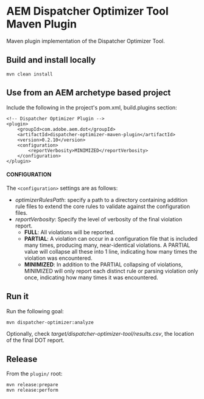 # AEM Dispatcher Optimizer Tool Maven Plugin

Maven plugin implementation of the Dispatcher Optimizer Tool.

## Build and install locally

```
mvn clean install
```

## Use from an AEM archetype based project

Include the following in the project's pom.xml, build.plugins section:

```
<!-- Dispatcher Optimizer Plugin -->
<plugin>
    <groupId>com.adobe.aem.dot</groupId>
    <artifactId>dispatcher-optimizer-maven-plugin</artifactId>
    <version>0.2.10</version>
    <configuration>
        <reportVerbosity>MINIMIZED</reportVerbosity>
    </configuration>
</plugin>
```

#### CONFIGURATION

The `<configuration>` settings are as follows:
* _optimizerRulesPath_: specify a path to a directory containing addition rule files to extend the core rules to
  validate against the configuration files.
* _reportVerbosity_: Specify the level of verbosity of the final violation report.
  * **FULL**:  All violations will be reported.
  * **PARTIAL**: A violation can occur in a configuration file that is included many times, producing many, 
    near-identical violations.
    A PARTIAL value will collapse all these into 1 line, indicating how many times the violation was encountered.
  * **MINIMIZED**: In addition to the PARTIAL collapsing of violations, MINIMIZED will only report each distinct rule
    or parsing violation only once, indicating how many times it was encountered.

## Run it

Run the following goal:

```
mvn dispatcher-optimizer:analyze
```

Optionally, check _target/dispatcher-optimizer-tool/results.csv_, the location of the final DOT report.

## Release

From the `plugin/` root:

```
mvn release:prepare
mvn release:perform
```
